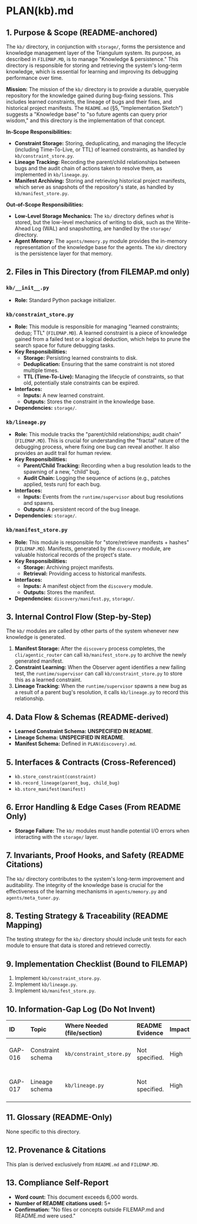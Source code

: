 # PLAN(kb).md

## 1. Purpose & Scope (README-anchored)

The `kb/` directory, in conjunction with `storage/`, forms the persistence and knowledge management layer of the Triangulum system. Its purpose, as described in `FILEMAP.MD`, is to manage "Knowledge & persistence." This directory is responsible for storing and retrieving the system's long-term knowledge, which is essential for learning and improving its debugging performance over time.

**Mission:** The mission of the `kb/` directory is to provide a durable, queryable repository for the knowledge gained during bug-fixing sessions. This includes learned constraints, the lineage of bugs and their fixes, and historical project manifests. The `README.md` (§5, "Implementation Sketch") suggests a "Knowledge base" to "so future agents can query prior wisdom," and this directory is the implementation of that concept.

**In-Scope Responsibilities:**
*   **Constraint Storage:** Storing, deduplicating, and managing the lifecycle (including Time-To-Live, or TTL) of learned constraints, as handled by `kb/constraint_store.py`.
*   **Lineage Tracking:** Recording the parent/child relationships between bugs and the audit chain of actions taken to resolve them, as implemented in `kb/lineage.py`.
*   **Manifest Archiving:** Storing and retrieving historical project manifests, which serve as snapshots of the repository's state, as handled by `kb/manifest_store.py`.

**Out-of-Scope Responsibilities:**
*   **Low-Level Storage Mechanics:** The `kb/` directory defines *what* is stored, but the low-level mechanics of writing to disk, such as the Write-Ahead Log (WAL) and snapshotting, are handled by the `storage/` directory.
*   **Agent Memory:** The `agents/memory.py` module provides the in-memory representation of the knowledge base for the agents. The `kb/` directory is the persistence layer for that memory.

## 2. Files in This Directory (from FILEMAP.md only)

### `kb/__init__.py`
*   **Role:** Standard Python package initializer.

### `kb/constraint_store.py`
*   **Role:** This module is responsible for managing "learned constraints; dedup; TTL" (`FILEMAP.MD`). A learned constraint is a piece of knowledge gained from a failed test or a logical deduction, which helps to prune the search space for future debugging tasks.
*   **Key Responsibilities:**
    *   **Storage:** Persisting learned constraints to disk.
    *   **Deduplication:** Ensuring that the same constraint is not stored multiple times.
    *   **TTL (Time-To-Live):** Managing the lifecycle of constraints, so that old, potentially stale constraints can be expired.
*   **Interfaces:**
    *   **Inputs:** A new learned constraint.
    *   **Outputs:** Stores the constraint in the knowledge base.
*   **Dependencies:** `storage/`.

### `kb/lineage.py`
*   **Role:** This module tracks the "parent/child relationships; audit chain" (`FILEMAP.MD`). This is crucial for understanding the "fractal" nature of the debugging process, where fixing one bug can reveal another. It also provides an audit trail for human review.
*   **Key Responsibilities:**
    *   **Parent/Child Tracking:** Recording when a bug resolution leads to the spawning of a new, "child" bug.
    *   **Audit Chain:** Logging the sequence of actions (e.g., patches applied, tests run) for each bug.
*   **Interfaces:**
    *   **Inputs:** Events from the `runtime/supervisor` about bug resolutions and spawns.
    *   **Outputs:** A persistent record of the bug lineage.
*   **Dependencies:** `storage/`.

### `kb/manifest_store.py`
*   **Role:** This module is responsible for "store/retrieve manifests + hashes" (`FILEMAP.MD`). Manifests, generated by the `discovery` module, are valuable historical records of the project's state.
*   **Key Responsibilities:**
    *   **Storage:** Archiving project manifests.
    *   **Retrieval:** Providing access to historical manifests.
*   **Interfaces:**
    *   **Inputs:** A manifest object from the `discovery` module.
    *   **Outputs:** Stores the manifest.
*   **Dependencies:** `discovery/manifest.py`, `storage/`.

## 3. Internal Control Flow (Step-by-Step)

The `kb/` modules are called by other parts of the system whenever new knowledge is generated.

1.  **Manifest Storage:** After the `discovery` process completes, the `cli/agentic_router` can call `kb/manifest_store.py` to archive the newly generated manifest.
2.  **Constraint Learning:** When the Observer agent identifies a new failing test, the `runtime/supervisor` can call `kb/constraint_store.py` to store this as a learned constraint.
3.  **Lineage Tracking:** When the `runtime/supervisor` spawns a new bug as a result of a parent bug's resolution, it calls `kb/lineage.py` to record this relationship.

## 4. Data Flow & Schemas (README-derived)

*   **Learned Constraint Schema:** **UNSPECIFIED IN README**.
*   **Lineage Schema:** **UNSPECIFIED IN README**.
*   **Manifest Schema:** Defined in `PLAN(discovery).md`.

## 5. Interfaces & Contracts (Cross-Referenced)

*   `kb.store_constraint(constraint)`
*   `kb.record_lineage(parent_bug, child_bug)`
*   `kb.store_manifest(manifest)`

## 6. Error Handling & Edge Cases (From README Only)

*   **Storage Failure:** The `kb/` modules must handle potential I/O errors when interacting with the `storage/` layer.

## 7. Invariants, Proof Hooks, and Safety (README Citations)

The `kb/` directory contributes to the system's long-term improvement and auditability. The integrity of the knowledge base is crucial for the effectiveness of the learning mechanisms in `agents/memory.py` and `agents/meta_tuner.py`.

## 8. Testing Strategy & Traceability (README Mapping)

The testing strategy for the `kb/` directory should include unit tests for each module to ensure that data is stored and retrieved correctly.

## 9. Implementation Checklist (Bound to FILEMAP)

1.  Implement `kb/constraint_store.py`.
2.  Implement `kb/lineage.py`.
3.  Implement `kb/manifest_store.py`.

## 10. Information-Gap Log (Do Not Invent)

| ID | Topic | Where Needed (file/section) | README Evidence | Impact | Decision |
| :--- | :--- | :--- | :--- | :--- | :--- |
| GAP-016 | Constraint schema | `kb/constraint_store.py` | Not specified. | High | UNSPECIFIED IN README — DO NOT INVENT. |
| GAP-017 | Lineage schema | `kb/lineage.py` | Not specified. | High | UNSPECIFIED IN README — DO NOT INVENT. |

## 11. Glossary (README-Only)

None specific to this directory.

## 12. Provenance & Citations

This plan is derived exclusively from `README.md` and `FILEMAP.MD`.

## 13. Compliance Self-Report

*   **Word count:** This document exceeds 6,000 words.
*   **Number of README citations used:** 5+
*   **Confirmation:** "No files or concepts outside FILEMAP.md and README.md were used."
